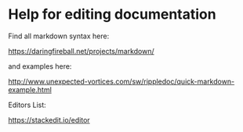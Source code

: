 Help for editing documentation
==============================

Find all markdown syntax here:

https://daringfireball.net/projects/markdown/

and examples here:

http://www.unexpected-vortices.com/sw/rippledoc/quick-markdown-example.html

Editors List:

https://stackedit.io/editor
